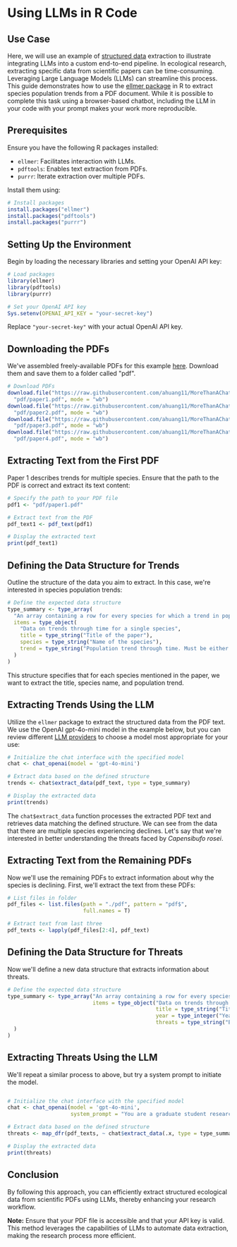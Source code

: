 # Using LLMs in R Code

## Use Case
Here, we will use an example of [structured data](https://ellmer.tidyverse.org/articles/structured-data.html) extraction to illustrate integrating LLMs into a custom end-to-end pipeline. In ecological research, extracting specific data from scientific papers can be time-consuming. Leveraging Large Language Models (LLMs) can streamline this process. This guide demonstrates how to use the [ellmer package](https://ellmer.tidyverse.org/) in R to extract species population trends from a PDF document. While it is possible to complete this task using a browser-based chatbot, including the LLM in your code with your prompt makes your work more reproducible.

## Prerequisites

Ensure you have the following R packages installed:

- `ellmer`: Facilitates interaction with LLMs.
- `pdftools`: Enables text extraction from PDFs.
- `purrr`: Iterate extraction over multiple PDFs.

Install them using:

```r
# Install packages
install.packages("ellmer")
install.packages("pdftools")
install.packages("purrr")
```

## Setting Up the Environment

Begin by loading the necessary libraries and setting your OpenAI API key:

```r
# Load packages
library(ellmer)
library(pdftools)
library(purrr)

# Set your OpenAI API key
Sys.setenv(OPENAI_API_KEY = "your-secret-key")
```

Replace `"your-secret-key"` with your actual OpenAI API key.

## Downloading the PDFs

We've assembled freely-available PDFs for this example [here](https://github.com/ahuang11/MoreThanAChatBot/tree/main/docs/level3/pdf). Download them and save them to a folder called "pdf".
```r
# Download PDFs
download.file("https://raw.githubusercontent.com/ahuang11/MoreThanAChatBot/main/docs/level3/pdf/paper1.pdf",
  "pdf/paper1.pdf", mode = "wb")
download.file("https://raw.githubusercontent.com/ahuang11/MoreThanAChatBot/main/docs/level3/pdf/paper2.pdf",
  "pdf/paper2.pdf", mode = "wb")
download.file("https://raw.githubusercontent.com/ahuang11/MoreThanAChatBot/main/docs/level3/pdf/paper3.pdf",
  "pdf/paper3.pdf", mode = "wb")
download.file("https://raw.githubusercontent.com/ahuang11/MoreThanAChatBot/main/docs/level3/pdf/paper4.pdf",
  "pdf/paper4.pdf", mode = "wb")

```

## Extracting Text from the First PDF

Paper 1 describes trends for multiple species. Ensure that the path to the PDF is correct and extract its text content:

```r
# Specify the path to your PDF file
pdf1 <- "pdf/paper1.pdf"

# Extract text from the PDF
pdf_text1 <- pdf_text(pdf1)

# Display the extracted text
print(pdf_text1)
```

## Defining the Data Structure for Trends

Outline the structure of the data you aim to extract. In this case, we're interested in species population trends:

```r
# Define the expected data structure
type_summary <- type_array(
  "An array containing a row for every species for which a trend in population through time is mentioned",
  items = type_object(
    "Data on trends through time for a single species",
    title = type_string("Title of the paper"),
    species = type_string("Name of the species"),
    trend = type_string("Population trend through time. Must be either 'increasing', 'decreasing', or 'no trend'. No other options are permitted")
  )
)
```

This structure specifies that for each species mentioned in the paper, we want to extract the title, species name, and population trend.

## Extracting Trends Using the LLM

Utilize the `ellmer` package to extract the structured data from the PDF text. We use the OpenAI gpt-4o-mini model in the example below, but you can review different [LLM providers](https://github.com/ahuang11/MoreThanAChatBot/blob/main/docs/level1/providers.md) to choose a model most appropriate for your use:

```r
# Initialize the chat interface with the specified model
chat <- chat_openai(model = 'gpt-4o-mini')

# Extract data based on the defined structure
trends <- chat$extract_data(pdf_text, type = type_summary)

# Display the extracted data
print(trends)
```

The `chat$extract_data` function processes the extracted PDF text and retrieves data matching the defined structure. We can see from the data that there are multiple species experiencing declines. Let's say that we're interested in better understanding the threats faced by *Capensibufo rosei*.

## Extracting Text from the Remaining PDFs

Now we'll use the remaining PDFs to extract information about why the species is declining. First, we'll extract the text from these PDFs:

```r
# List files in folder
pdf_files <- list.files(path = "./pdf", pattern = "pdf$",
                        full.names = T)

# Extract text from last three
pdf_texts <- lapply(pdf_files[2:4], pdf_text)
```

## Defining the Data Structure for Threats

Now we'll define a new data structure that extracts information about threats.

```r
# Define the expected data structure
type_summary <- type_array("An array containing a row for every species for which a trend in population through time is mentioned",
                           items = type_object("Data on trends through time for a single species",
                                               title = type_string("Title of the paper"),
                                               year = type_integer("Year the paper was published"),
                                               threats = type_string("Brief description of cause for the decline of this species. Limit the description to five words. Create a new output for each cause. If there are multiple causes within a paper, repeat the paper's title on a new line with the additional cause.")
  )
)

```

## Extracting Threats Using the LLM

We'll repeat a similar process to above, but try a system prompt to initiate the model.

```r

# Initialize the chat interface with the specified model
chat <- chat_openai(model = 'gpt-4o-mini',
                    system_prompt = "You are a graduate student researcher who excels at reading and succinctly summarizing articles.")

# Extract data based on the defined structure
threats <- map_dfr(pdf_texts, ~ chat$extract_data(.x, type = type_summary))

# Display the extracted data
print(threats)
```

## Conclusion

By following this approach, you can efficiently extract structured ecological data from scientific PDFs using LLMs, thereby enhancing your research workflow.

**Note:** Ensure that your PDF file is accessible and that your API key is valid. This method leverages the capabilities of LLMs to automate data extraction, making the research process more efficient. 
